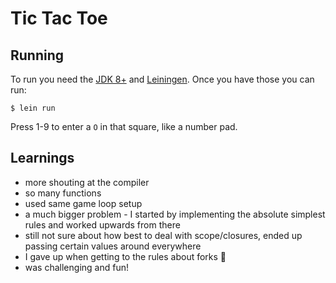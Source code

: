 Tic Tac Toe
===

Running
---

To run you need the [JDK 8+](https://adoptopenjdk.net/) and [Leiningen](https://leiningen.org/). Once you have those you can run:

    $ lein run

Press 1-9 to enter a `O` in that square, like a number pad.

Learnings
---

- more shouting at the compiler
- so many functions
- used same game loop setup
- a much bigger problem - I started by implementing the absolute simplest rules and worked upwards from there
- still not sure about how best to deal with scope/closures, ended up passing certain values around everywhere
- I gave up when getting to the rules about forks 🍴
- was challenging and fun!